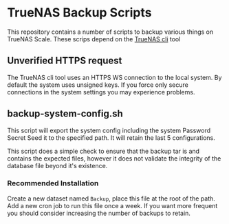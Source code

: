 # TrueNAS Backup Scripts #

This repository contains a number of scripts to backup various things on TrueNAS Scale.
These scrips depend on the [TrueNAS cli](https://github.com/truenas/midcli) tool


## Unverified HTTPS request ##
The TrueNAS cli tool uses an HTTPS WS connection to the local system. By default the system uses unsigned keys. If you force only secure connections in the system settings you may experience problems.


## backup-system-config.sh ##
This script will export the system config including the system Password Secret Seed it to the specified path. It will retain the last 5 configurations.

This script does a simple check to ensure that the backup tar is and contains the expected files, however it does not validate the integrity of the database file beyond it's existence.

### Recommended Installation ###
Create a new dataset named `Backup`, place this file at the root of the path. Add a new cron job to run this file once a week. If you want more frequent you should consider increasing the number of backups to retain.